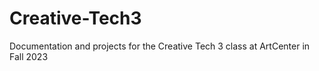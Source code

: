 # Creative-Tech3
Documentation and projects for the Creative Tech 3 class at ArtCenter in Fall 2023
